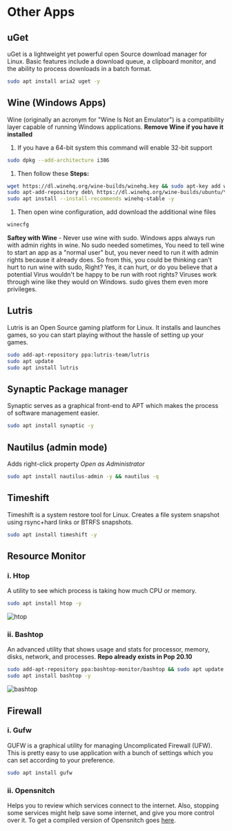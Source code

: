 # Other Apps

## uGet

uGet is a lightweight yet powerful open Source download manager for Linux. Basic features include a download queue, a clipboard monitor, and the ability to process downloads in a batch format.

```bash
sudo apt install aria2 uget -y
```

## Wine (Windows Apps)

Wine (originally an acronym for "Wine Is Not an Emulator") is a compatibility layer capable of running Windows applications.
**Remove Wine if you have it installed**

1. If you have a 64-bit system this command will enable 32-bit support

```bash
sudo dpkg --add-architecture i386
```

1. Then follow these **Steps:**

```bash
wget https://dl.winehq.org/wine-builds/winehq.key && sudo apt-key add winehq.key
sudo apt-add-repository deb\ https://dl.winehq.org/wine-builds/ubuntu/\ $(lsb_release -c | sed 's/Codename:\t/''/g')\ main && sudo apt update
sudo apt install --install-recommends winehq-stable -y
```

1. Then open wine configuration, add download the additional wine files

```bash
winecfg
```

**Saftey with Wine** - Never use wine with sudo. Windows apps always run with admin rights in wine. No sudo needed sometimes, You need to tell wine to start an app as a "normal user" but, you never need to run it with admin rights because it already does. So from this, you could be thinking can't hurt to run wine with sudo, Right? Yes, it can hurt, or do you believe that a potential Virus wouldn't be happy to be run with root rights? Viruses work through wine like they would on Windows. sudo gives them even more privileges.

## Lutris

Lutris is an Open Source gaming platform for Linux. It installs and launches games, so you can start playing without the hassle of setting up your games.

```bash
sudo add-apt-repository ppa:lutris-team/lutris
sudo apt update
sudo apt install lutris
```

## Synaptic Package manager

Synaptic serves as a graphical front-end to APT which makes the process of software management easier.

```bash
sudo apt install synaptic -y
```

## Nautilus (admin mode)

Adds right-click property _Open as Administrator_

```bash
sudo apt install nautilus-admin -y && nautilus -q
```

## Timeshift

Timeshift is a system restore tool for Linux. Creates a file system snapshot using rsync+hard links or BTRFS snapshots.

```bash
sudo apt install timeshift -y
```

## Resource Monitor

### i. Htop

A utility to see which process is taking how much CPU or memory.

```bash
sudo apt install htop -y
```

![htop](https://i.imgur.com/wXpdDWc.png)

### ii. Bashtop

An advanced utility that shows usage and stats for processor, memory, disks, network, and processes.
**Repo already exists in Pop 20.10**

```bash
sudo add-apt-repository ppa:bashtop-monitor/bashtop && sudo apt update
sudo apt install bashtop -y
```

![bashtop](https://i.imgur.com/Ao28LjH.png)

## Firewall

### i. Gufw

GUFW is a graphical utility for managing Uncomplicated Firewall (UFW). This is pretty easy to use application with a bunch of settings which you can set according to your preference.

```bash
sudo apt install gufw
```

### ii. Opensnitch

Helps you to review which services connect to the internet. Also, stopping some services might help save some internet, and give you more control over it. To get a compiled version of Opensnitch goes [here](https://github.com/evilsocket/opensnitch).
